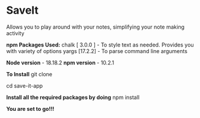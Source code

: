 # SaveIt
Allows you to play around with your notes, simplifying your note making activity

**npm Packages Used:**
chalk [ 3.0.0 ] - To style text as needed. Provides you with variety of options
yargs [17.2.2] - To parse command line arguments

**Node version** - 18.18.2
**npm version** - 10.2.1

**To Install**
git clone <repository>

cd save-it-app

**Install all the required packages by doing**
npm install

**You are set to go!!!**
